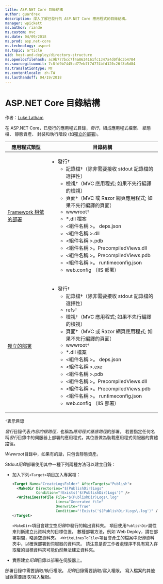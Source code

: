 ```yaml
---
title: ASP.NET Core 目錄結構
author: guardrex
description: 深入了解已發行的 ASP.NET Core 應用程式的目錄結構。
manager: wpickett
ms.author: riande
ms.custom: mvc
ms.date: 04/09/2018
ms.prod: asp.net-core
ms.technology: aspnet
ms.topic: article
uid: host-and-deploy/directory-structure
ms.openlocfilehash: ac9b777bcc7f4a8634161fc1347a4d0fdc3b4784
ms.sourcegitcommit: 7c8fd9b7445cd77eb7f7d774bfd120c26f3b5d84
ms.translationtype: MT
ms.contentlocale: zh-TW
ms.lasthandoff: 04/19/2018
---
```

# <a name="aspnet-core-directory-structure"></a>ASP.NET Core 目錄結構

作者：[Luke Latham](https://github.com/guardrex)

在 ASP.NET Core，已發行的應用程式目錄，*發行*，組成應用程式檔案、 組態檔、 靜態資產、 封裝和執行階段 (如[獨立的部署](/dotnet/core/deploying/#self-contained-deployments-scd))。


| 應用程式類型 | 目錄結構 |
| -------- | ------------------- |
| [Framework 相依的部署](/dotnet/core/deploying/#framework-dependent-deployments-fdd) | <ul><li>發行&dagger;<ul><li>記錄檔&dagger;（除非需要接收 stdout 記錄檔的選擇性）</li><li>檢視&dagger;（MVC 應用程式; 如果不先行編譯的檢視）</li><li>頁面&dagger;（MVC 或 Razor 網頁應用程式; 如果不先行編譯的頁面）</li><li>wwwroot&dagger;</li><li>*\.dll 檔案</li><li>\<組件名稱 >。 deps.json</li><li>\<組件名稱 >.dll</li><li>\<組件名稱 >.pdb</li><li>\<組件名稱 >。PrecompiledViews.dll</li><li>\<組件名稱 >。PrecompiledViews.pdb</li><li>\<組件名稱 >。 runtimeconfig.json</li><li>web.config （IIS 部署）</li></ul></li></ul> |
| [獨立的部署](/dotnet/core/deploying/#self-contained-deployments-scd) | <ul><li>發行&dagger;<ul><li>記錄檔&dagger;（除非需要接收 stdout 記錄檔的選擇性）</li><li>refs&dagger;</li><li>檢視&dagger;（MVC 應用程式; 如果不先行編譯的檢視）</li><li>頁面&dagger;（MVC 或 Razor 網頁應用程式; 如果不先行編譯的頁面）</li><li>wwwroot&dagger;</li><li>\*.dll 檔案</li><li>\<組件名稱 >。 deps.json</li><li>\<組件名稱 >.exe</li><li>\<組件名稱 >.pdb</li><li>\<組件名稱 >。PrecompiledViews.dll</li><li>\<組件名稱 >。PrecompiledViews.pdb</li><li>\<組件名稱 >。 runtimeconfig.json</li><li>web.config （IIS 部署）</li></ul></li></ul> |

&dagger;表示目錄

*發行*目錄代表*內容的根路徑*，也稱為*應用程式基底路徑*的部署。 若要指定任何名稱*發行*目錄中的伺服器上部署的應用程式，其位置做為裝載應用程式伺服器的實體路徑。

*Wwwroot*目錄中，如果有的話，只包含靜態資產。

Stdout*記錄*部署使用其中一種下列兩種方法可以建立目錄：

* 加入下列`<Target>`項目加入專案檔：

   ```xml
   <Target Name="CreateLogsFolder" AfterTargets="Publish">
     <MakeDir Directories="$(PublishDir)Logs" 
              Condition="!Exists('$(PublishDir)Logs')" />
     <WriteLinesToFile File="$(PublishDir)Logs\.log" 
                       Lines="Generated file" 
                       Overwrite="True" 
                       Condition="!Exists('$(PublishDir)Logs\.log')" />
   </Target>
   ```

   `<MakeDir>`項目會建立空*記錄*中發行的輸出資料夾。 項目使用`PublishDir`屬性來判斷建立此資料夾的目標位置。 數種部署方法，例如 Web Deploy，請在部署期間，略過空資料夾。 `<WriteLinesToFile>`項目會產生的檔案中*記錄*資料夾中，以確保部署到伺服器的資料夾。 請注意是否工作者處理序不具有寫入存取權的目標資料夾可能仍然無法建立資料夾。

* 實際建立*記錄*目錄以部署在伺服器上。

部署目錄中需要讀取/執行權限。 *記錄*目錄需要讀取/寫入權限。 寫入檔案的其他目錄需要讀取/寫入權限。
